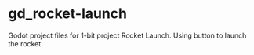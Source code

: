 # gd_rocket-launch
Godot project files for 1-bit project Rocket Launch. Using button to launch the rocket.
